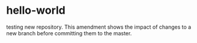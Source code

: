 # hello-world
testing new repository. This amendment shows the impact of changes to a new branch before committing them to the master.

